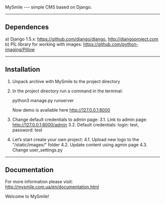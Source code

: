 MySmile --- simple CMS based on Django.

-----------------------------------------------------
Dependences
-----------------------------------------------------

a) Django 1.5.x: https://github.com/django/django, http://djangoproject.com
b) PIL library for working with images: https://github.com/python-imaging/Pillow

-----------------------------------------------------
Installation
-----------------------------------------------------

1. Unpack archive with MySmile to the project directory
2. In the project directory run a command in the terminal: 
    
      python3 manage.py runserver
    
   Now demo is available here  http://127.0.0.1:8000

3. Change default credentials to admin page:
   3.1. Link to admin page: http://127.0.0.1:8000/admin
   3.2. Default credentials: login: test, password: test

4. Let’s start create your own project:
   4.1. Upload new logo to the "/static/images/" folder
   4.2. Update content using agmin page
   4.3. Change user_settings.py
   

-----------------------------------------------------
Documentation
-----------------------------------------------------

For more information please visit: http://mysmile.com.ua/en/documentation.html

Welcome to MySmile!
 
